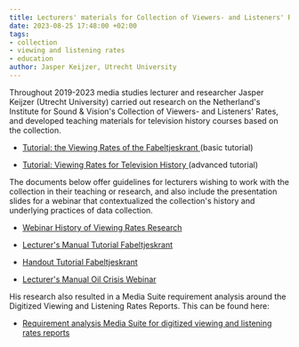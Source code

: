 ```yaml
---
title: Lecturers' materials for Collection of Viewers- and Listeners' Rates (2023)
date: 2023-08-25 17:48:00 +02:00
tags:
- collection
- viewing and listening rates
- education
author: Jasper Keijzer, Utrecht University
---
```


Throughout 2019-2023 media studies lecturer and researcher Jasper Keijzer (Utrecht University) carried out research on the Netherland's Institute for Sound & Vision's Collection of Viewers- and Listeners' Rates, and developed teaching materials for television history courses based on the collection.

* [Tutorial: the Viewing Rates of the Fabeltjeskrant  ](https://mediasuite.clariah.nl/learn/subject-tutorials/the-viewing-rates-of-the-fabeltjeskrant) (basic tutorial)

* [Tutorial: Viewing Rates for Television History ](https://mediasuite.clariah.nl/learn/subject-tutorials/viewing-rates-for-television-history)(advanced tutorial)

The documents below offer guidelines for lecturers wishing to work with the collection in their teaching or research, and also include the presentation slides for a webinar that contextualized the collection's history and underlying practices of data collection.

* [Webinar History of Viewing Rates Research](https://zenodo.org/record/8284087)

* [Lecturer's Manual Tutorial Fabeltjeskrant](https://zenodo.org/record/8284061)

* [Handout Tutorial Fabeltjeskrant](https://zenodo.org/record/8284014)

* [Lecturer's Manual Oil Crisis Webinar](https://zenodo.org/record/8284047)

His research also resulted in a Media Suite requirement analysis around the Digitized Viewing and Listening Rates Reports. This can be found here:

* [Requirement analysis Media Suite for digitized viewing and listening rates reports](https://zenodo.org/records/10691620)